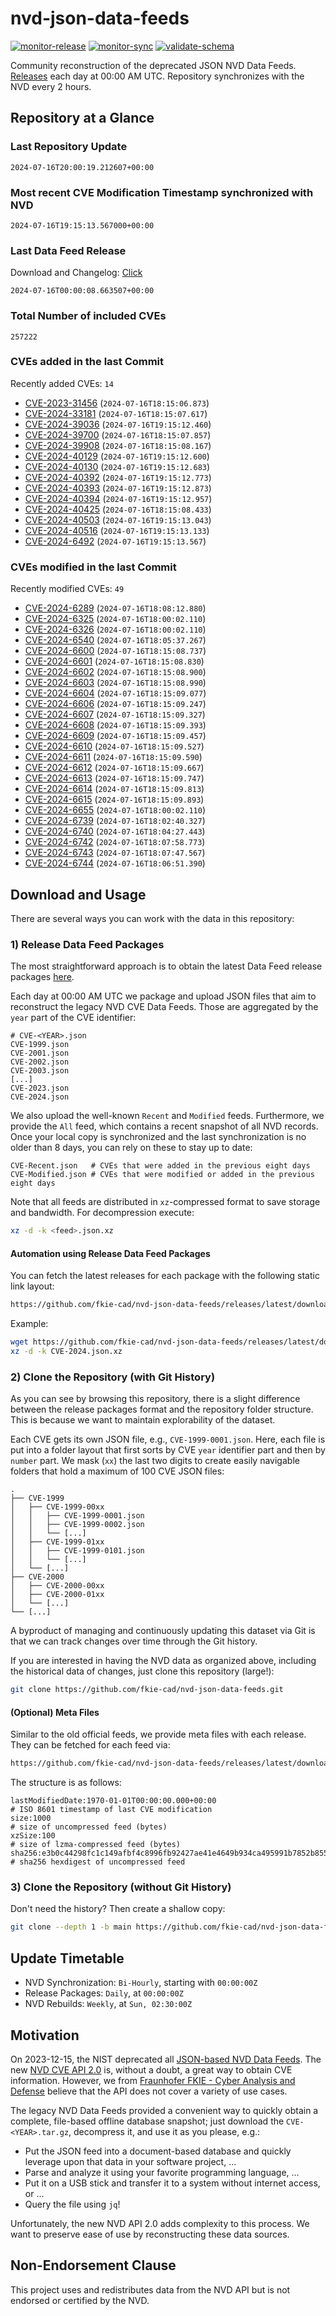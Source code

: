 # nvd-json-data-feeds

[![monitor-release](https://github.com/fkie-cad/nvd-json-data-feeds/actions/workflows/monitor_release.yml/badge.svg)](https://github.com/fkie-cad/nvd-json-data-feeds/actions/workflows/monitor_release.yml)
[![monitor-sync](https://github.com/fkie-cad/nvd-json-data-feeds/actions/workflows/monitor_sync.yml/badge.svg)](https://github.com/fkie-cad/nvd-json-data-feeds/actions/workflows/monitor_sync.yml)
[![validate-schema](https://github.com/fkie-cad/nvd-json-data-feeds/actions/workflows/validate_schema.yml/badge.svg)](https://github.com/fkie-cad/nvd-json-data-feeds/actions/workflows/validate_schema.yml)

Community reconstruction of the deprecated JSON NVD Data Feeds.
[Releases](https://github.com/fkie-cad/nvd-json-data-feeds/releases/latest) each day at 00:00 AM UTC.
Repository synchronizes with the NVD every 2 hours.

## Repository at a Glance

### Last Repository Update

```plain
2024-07-16T20:00:19.212607+00:00
```

### Most recent CVE Modification Timestamp synchronized with NVD

```plain
2024-07-16T19:15:13.567000+00:00
```

### Last Data Feed Release

Download and Changelog: [Click](https://github.com/fkie-cad/nvd-json-data-feeds/releases/latest)

```plain
2024-07-16T00:00:08.663507+00:00
```

### Total Number of included CVEs

```plain
257222
```

### CVEs added in the last Commit

Recently added CVEs: `14`

- [CVE-2023-31456](CVE-2023/CVE-2023-314xx/CVE-2023-31456.json) (`2024-07-16T18:15:06.873`)
- [CVE-2024-33181](CVE-2024/CVE-2024-331xx/CVE-2024-33181.json) (`2024-07-16T18:15:07.617`)
- [CVE-2024-39036](CVE-2024/CVE-2024-390xx/CVE-2024-39036.json) (`2024-07-16T19:15:12.460`)
- [CVE-2024-39700](CVE-2024/CVE-2024-397xx/CVE-2024-39700.json) (`2024-07-16T18:15:07.857`)
- [CVE-2024-39908](CVE-2024/CVE-2024-399xx/CVE-2024-39908.json) (`2024-07-16T18:15:08.167`)
- [CVE-2024-40129](CVE-2024/CVE-2024-401xx/CVE-2024-40129.json) (`2024-07-16T19:15:12.600`)
- [CVE-2024-40130](CVE-2024/CVE-2024-401xx/CVE-2024-40130.json) (`2024-07-16T19:15:12.683`)
- [CVE-2024-40392](CVE-2024/CVE-2024-403xx/CVE-2024-40392.json) (`2024-07-16T19:15:12.773`)
- [CVE-2024-40393](CVE-2024/CVE-2024-403xx/CVE-2024-40393.json) (`2024-07-16T19:15:12.873`)
- [CVE-2024-40394](CVE-2024/CVE-2024-403xx/CVE-2024-40394.json) (`2024-07-16T19:15:12.957`)
- [CVE-2024-40425](CVE-2024/CVE-2024-404xx/CVE-2024-40425.json) (`2024-07-16T18:15:08.433`)
- [CVE-2024-40503](CVE-2024/CVE-2024-405xx/CVE-2024-40503.json) (`2024-07-16T19:15:13.043`)
- [CVE-2024-40516](CVE-2024/CVE-2024-405xx/CVE-2024-40516.json) (`2024-07-16T19:15:13.133`)
- [CVE-2024-6492](CVE-2024/CVE-2024-64xx/CVE-2024-6492.json) (`2024-07-16T19:15:13.567`)


### CVEs modified in the last Commit

Recently modified CVEs: `49`

- [CVE-2024-6289](CVE-2024/CVE-2024-62xx/CVE-2024-6289.json) (`2024-07-16T18:08:12.880`)
- [CVE-2024-6325](CVE-2024/CVE-2024-63xx/CVE-2024-6325.json) (`2024-07-16T18:00:02.110`)
- [CVE-2024-6326](CVE-2024/CVE-2024-63xx/CVE-2024-6326.json) (`2024-07-16T18:00:02.110`)
- [CVE-2024-6540](CVE-2024/CVE-2024-65xx/CVE-2024-6540.json) (`2024-07-16T18:05:37.267`)
- [CVE-2024-6600](CVE-2024/CVE-2024-66xx/CVE-2024-6600.json) (`2024-07-16T18:15:08.737`)
- [CVE-2024-6601](CVE-2024/CVE-2024-66xx/CVE-2024-6601.json) (`2024-07-16T18:15:08.830`)
- [CVE-2024-6602](CVE-2024/CVE-2024-66xx/CVE-2024-6602.json) (`2024-07-16T18:15:08.900`)
- [CVE-2024-6603](CVE-2024/CVE-2024-66xx/CVE-2024-6603.json) (`2024-07-16T18:15:08.990`)
- [CVE-2024-6604](CVE-2024/CVE-2024-66xx/CVE-2024-6604.json) (`2024-07-16T18:15:09.077`)
- [CVE-2024-6606](CVE-2024/CVE-2024-66xx/CVE-2024-6606.json) (`2024-07-16T18:15:09.247`)
- [CVE-2024-6607](CVE-2024/CVE-2024-66xx/CVE-2024-6607.json) (`2024-07-16T18:15:09.327`)
- [CVE-2024-6608](CVE-2024/CVE-2024-66xx/CVE-2024-6608.json) (`2024-07-16T18:15:09.393`)
- [CVE-2024-6609](CVE-2024/CVE-2024-66xx/CVE-2024-6609.json) (`2024-07-16T18:15:09.457`)
- [CVE-2024-6610](CVE-2024/CVE-2024-66xx/CVE-2024-6610.json) (`2024-07-16T18:15:09.527`)
- [CVE-2024-6611](CVE-2024/CVE-2024-66xx/CVE-2024-6611.json) (`2024-07-16T18:15:09.590`)
- [CVE-2024-6612](CVE-2024/CVE-2024-66xx/CVE-2024-6612.json) (`2024-07-16T18:15:09.667`)
- [CVE-2024-6613](CVE-2024/CVE-2024-66xx/CVE-2024-6613.json) (`2024-07-16T18:15:09.747`)
- [CVE-2024-6614](CVE-2024/CVE-2024-66xx/CVE-2024-6614.json) (`2024-07-16T18:15:09.813`)
- [CVE-2024-6615](CVE-2024/CVE-2024-66xx/CVE-2024-6615.json) (`2024-07-16T18:15:09.893`)
- [CVE-2024-6655](CVE-2024/CVE-2024-66xx/CVE-2024-6655.json) (`2024-07-16T18:00:02.110`)
- [CVE-2024-6739](CVE-2024/CVE-2024-67xx/CVE-2024-6739.json) (`2024-07-16T18:02:40.327`)
- [CVE-2024-6740](CVE-2024/CVE-2024-67xx/CVE-2024-6740.json) (`2024-07-16T18:04:27.443`)
- [CVE-2024-6742](CVE-2024/CVE-2024-67xx/CVE-2024-6742.json) (`2024-07-16T18:07:58.773`)
- [CVE-2024-6743](CVE-2024/CVE-2024-67xx/CVE-2024-6743.json) (`2024-07-16T18:07:47.567`)
- [CVE-2024-6744](CVE-2024/CVE-2024-67xx/CVE-2024-6744.json) (`2024-07-16T18:06:51.390`)


## Download and Usage

There are several ways you can work with the data in this repository:

### 1) Release Data Feed Packages

The most straightforward approach is to obtain the latest Data Feed release packages [here](https://github.com/fkie-cad/nvd-json-data-feeds/releases/latest).

Each day at 00:00 AM UTC we package and upload JSON files that aim to reconstruct the legacy NVD CVE Data Feeds.
Those are aggregated by the `year` part of the CVE identifier:

```
# CVE-<YEAR>.json
CVE-1999.json
CVE-2001.json
CVE-2002.json
CVE-2003.json
[...]
CVE-2023.json
CVE-2024.json
```

We also upload the well-known `Recent` and `Modified` feeds.
Furthermore, we provide the `All` feed, which contains a recent snapshot of all NVD records.
Once your local copy is synchronized and the last synchronization is no older than 8 days, you can rely on these to stay up to date:

```plain
CVE-Recent.json   # CVEs that were added in the previous eight days
CVE-Modified.json # CVEs that were modified or added in the previous eight days
```

Note that all feeds are distributed in `xz`-compressed format to save storage and bandwidth.
For decompression execute:

```sh
xz -d -k <feed>.json.xz
```

#### Automation using Release Data Feed Packages

You can fetch the latest releases for each package with the following static link layout:

```sh
https://github.com/fkie-cad/nvd-json-data-feeds/releases/latest/download/CVE-<YEAR>.json.xz
```

Example:

```sh
wget https://github.com/fkie-cad/nvd-json-data-feeds/releases/latest/download/CVE-2024.json.xz
xz -d -k CVE-2024.json.xz
```

### 2) Clone the Repository (with Git History)

As you can see by browsing this repository, there is a slight difference between the release packages format and the repository folder structure.
This is because we want to maintain explorability of the dataset.

Each CVE gets its own JSON file, e.g., `CVE-1999-0001.json`.
Here, each file is put into a folder layout that first sorts by CVE `year` identifier part and then by `number` part.
We mask (`xx`) the last two digits to create easily navigable folders that hold a maximum of 100 CVE JSON files:

```plain
.
├── CVE-1999
│   ├── CVE-1999-00xx
│   │   ├── CVE-1999-0001.json
│   │   ├── CVE-1999-0002.json
│   │   └── [...]
│   ├── CVE-1999-01xx
│   │   ├── CVE-1999-0101.json
│   │   └── [...]
│   └── [...]
├── CVE-2000
│   ├── CVE-2000-00xx
│   ├── CVE-2000-01xx
│   └── [...]
└── [...]
```

A byproduct of managing and continuously updating this dataset via Git is that we can track changes over time through the Git history.

If you are interested in having the NVD data as organized above, including the historical data of changes, just clone this repository (large!):

```sh
git clone https://github.com/fkie-cad/nvd-json-data-feeds.git
```

#### (Optional) Meta Files

Similar to the old official feeds, we provide meta files with each release. They can be fetched for each feed via:

```sh
https://github.com/fkie-cad/nvd-json-data-feeds/releases/latest/download/CVE-<YEAR>.meta
```

The structure is as follows:

```plain
lastModifiedDate:1970-01-01T00:00:00.000+00:00                          # ISO 8601 timestamp of last CVE modification
size:1000                                                               # size of uncompressed feed (bytes)
xzSize:100                                                              # size of lzma-compressed feed (bytes)
sha256:e3b0c44298fc1c149afbf4c8996fb92427ae41e4649b934ca495991b7852b855 # sha256 hexdigest of uncompressed feed
```

### 3) Clone the Repository (without Git History)

Don't need the history? Then create a shallow copy:

```sh
git clone --depth 1 -b main https://github.com/fkie-cad/nvd-json-data-feeds.git
```


## Update Timetable

* NVD Synchronization: `Bi-Hourly`, starting with `00:00:00Z`
* Release Packages: `Daily`, at `00:00:00Z`
* NVD Rebuilds: `Weekly`, at `Sun, 02:30:00Z`


## Motivation

On 2023-12-15, the NIST deprecated all [JSON-based NVD Data Feeds](https://nvd.nist.gov/vuln/data-feeds#divRetirementBanner-1).
The new [NVD CVE API 2.0](https://nvd.nist.gov/developers/vulnerabilities) is, without a doubt, a great way to obtain CVE information.
However, we from [Fraunhofer FKIE - Cyber Analysis and Defense](https://www.fkie.fraunhofer.de/en/departments/cad.html) believe that the API does not cover a variety of use cases.

The legacy NVD Data Feeds provided a convenient way to quickly obtain a complete, file-based offline database snapshot; just download the `CVE-<YEAR>.tar.gz`, decompress it, and use it as you please, e.g.:

- Put the JSON feed into a document-based database and quickly leverage upon that data in your software project, ...
- Parse and analyze it using your favorite programming language, ...
- Put it on a USB stick and transfer it to a system without internet access, or ...
- Query the file using `jq`!

Unfortunately, the new NVD API 2.0 adds complexity to this process.
We want to preserve ease of use by reconstructing these data sources.

## Non-Endorsement Clause

This project uses and redistributes data from the NVD API but is not endorsed or certified by the NVD.